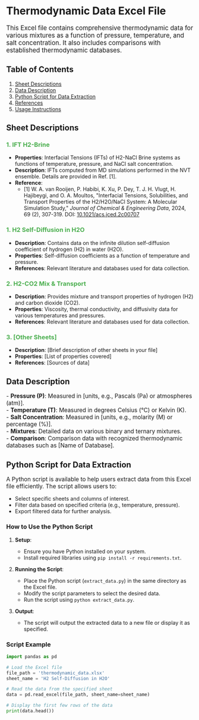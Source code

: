 # Thermodynamic Data Excel File

<p style="font-size: 1.2em;">This Excel file contains comprehensive thermodynamic data for various mixtures as a function of pressure, temperature, and salt concentration. It also includes comparisons with established thermodynamic databases.</p>

## Table of Contents

1. [Sheet Descriptions](#sheet-descriptions)
2. [Data Description](#data-description)
3. [Python Script for Data Extraction](#python-script-for-data-extraction)
4. [References](#references)
5. [Usage Instructions](#usage-instructions)

## Sheet Descriptions

### <span style="color: #4CAF50;">1. IFT H2-Brine</span>
- **Properties**: Interfacial Tensions (IFTs) of H2-NaCl Brine systems as functions of temperature, pressure, and NaCl salt concentration.
- **Description**: IFTs computed from MD simulations performed in the NVT ensemble. Details are provided in Ref. [1]. 
- **Reference**: 
    - [1] W. A. van Rooijen, P. Habibi, K. Xu, P. Dey, T. J. H. Vlugt, H. Hajibeygi, and O. A. Moultos, "Interfacial Tensions, Solubilities, and Transport Properties of the H2/H2O/NaCl System: A Molecular Simulation Study," *Journal of Chemical & Engineering Data*, 2024, 69 (2), 307-319. DOI: [10.1021/acs.jced.2c00707](https://doi.org/10.1021/acs.jced.2c00707) 

### <span style="color: #4CAF50;">1. H2 Self-Diffusion in H2O</span>
- **Description**: Contains data on the infinite dilution self-diffusion coefficient of hydrogen (H2) in water (H2O).
- **Properties**: Self-diffusion coefficients as a function of temperature and pressure.
- **References**: Relevant literature and databases used for data collection.

### <span style="color: #4CAF50;">2. H2-CO2 Mix & Transport</span>
- **Description**: Provides mixture and transport properties of hydrogen (H2) and carbon dioxide (CO2).
- **Properties**: Viscosity, thermal conductivity, and diffusivity data for various temperatures and pressures.
- **References**: Relevant literature and databases used for data collection.

### <span style="color: #4CAF50;">3. [Other Sheets]</span>
- **Description**: [Brief description of other sheets in your file]
- **Properties**: [List of properties covered]
- **References**: [Sources of data]

## Data Description

<p style="font-size: 1.1em;">
- <b>Pressure (P)</b>: Measured in [units, e.g., Pascals (Pa) or atmospheres (atm)].<br>
- <b>Temperature (T)</b>: Measured in degrees Celsius (°C) or Kelvin (K).<br>
- <b>Salt Concentration</b>: Measured in [units, e.g., molarity (M) or percentage (%)].<br>
- <b>Mixtures</b>: Detailed data on various binary and ternary mixtures.<br>
- <b>Comparison</b>: Comparison data with recognized thermodynamic databases such as [Name of Database].
</p>

## Python Script for Data Extraction

<p style="font-size: 1.1em;">A Python script is available to help users extract data from this Excel file efficiently. The script allows users to:</p>

<ul>
  <li>Select specific sheets and columns of interest.</li>
  <li>Filter data based on specified criteria (e.g., temperature, pressure).</li>
  <li>Export filtered data for further analysis.</li>
</ul>

### How to Use the Python Script

1. **Setup**:
   - Ensure you have Python installed on your system.
   - Install required libraries using `pip install -r requirements.txt`.

2. **Running the Script**:
   - Place the Python script (`extract_data.py`) in the same directory as the Excel file.
   - Modify the script parameters to select the desired data.
   - Run the script using `python extract_data.py`.

3. **Output**:
   - The script will output the extracted data to a new file or display it as specified.

### Script Example

```python
import pandas as pd

# Load the Excel file
file_path = 'thermodynamic_data.xlsx'
sheet_name = 'H2 Self-Diffusion in H2O'

# Read the data from the specified sheet
data = pd.read_excel(file_path, sheet_name=sheet_name)

# Display the first few rows of the data
print(data.head())

